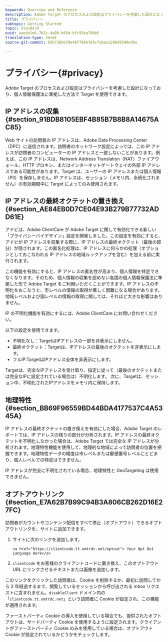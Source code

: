 ```yaml
---
keywords: Overview and Reference
description: Adobe Target のプロセスおよび設定はプライバシーを考慮した設計になっており、個人情報保護法に準拠した方法で Target を使用できます。
title: プライバシー
subtopic: Getting Started
topic: Standard
uuid: aaeda1e6-7b2c-4a00-b65d-bfc95ea796b5
translation-type: tm+mt
source-git-commit: 85b736bb70a46ff06b765cfabaca298d9590edbe

---
```



# プライバシー{#privacy}

Adobe Target のプロセスおよび設定はプライバシーを考慮した設計になっており、個人情報保護法に準拠した方法で Target を使用できます。

## IP アドレスの収集 {#section_91BDB8105EBF4B85B7B8B8A14675AC85}

Web サイトの訪問者の IP アドレスは、Adobe Data Processing Center（DPC）に送信されます。訪問者のネットワーク設定によっては、この IP アドレスが訪問者のコンピューターの IP アドレスと一致しないことがあります。例えば、この IP アドレスは、Network Address Translation（NAT）ファイアウォール、HTTP プロキシ、またはインターネットゲートウェイの外部 IP アドレスである可能性があります。Target は、ユーザーの IP アドレスまたは個人情報（PII）を保存しません。IP アドレスは、セッション（メモリ内、永続化されません）の有効期間中に Target によってのみ使用されます。

## IP アドレスの最終オクテットの置き換え {#section_AE84EB0D7CE04E93B279B77732ADD61E}

アドビは、Adobe ClientCare が Adobe Target に関して有効化できる新しい「プライバシーバイデザイン」設定を開発しました。この設定を有効にすると、アドビが IP アドレスを収集する際に、IP アドレスの最終オクテット（最後の部分）が隠されます。この匿名化処理は、IP アドレスに何らかの処理（オプションとしておこなわれる IP アドレスの地域ルックアップを含む）を加える前に実行されます。

この機能を有効にすると、IP アドレスの匿名性が高まり、個人情報を特定できなくなります。そのため、個人情報の収集を認めない各国の個人情報保護法に準拠した形で Adobe Target をご利用いただくことができます。IP アドレスの不明化をおこなうと、市レベルの情報の取得が著しく困難になる場合があります。地域レベルおよび国レベルの情報の取得に関しては、それほど大きな影響はありません。

IP の不明化機能を有効にするには、Adobe ClientCare にお問い合わせください。

以下の設定を使用できます。

* 不明化なし：TargetはIPアドレスの一部を非表示にしません。
* 最終オクテット：Targetは、IPアドレスの最後のオクテットを非表示にします。
* フルIP:TargetはIPアドレス全体を非表示にします。

Targetは、完全なIPアドレスを受け取り、指定に従って（最後のオクテットまたは完全なIPに設定されている場合は）不明化します。 次に、Targetは、セッション中、不明化されたIPアドレスをメモリ内に保持します。

## 地理特性 {#section_BB69F96559BD44BDA4177537C4A5345A}

IP アドレスの最終オクテットの置き換えを有効にした場合、Adobe Target のレポートでは、IP アドレスの残りの部分が分析されます。IP アドレスの最終オクテットを不明化しなかった場合は、Adobe Target では完全な IP アドレスが分析されます。地理特性機能を使用して、地理的な地域によって訪問者の位置を把握できます。地理特性データの精度は市レベルまたは郵便番号レベルにとどまり、個人レベルでの特定はできません。

IP アドレスが完全に不明化されている場合、地理特性と GeoTargeting は使用できません。

## オプトアウトリンク {#section_E7A62B7B99C94B3A806CB262D16E27FC}

訪問者がカウントやコンテンツ配信をすべて停止（オプトアウト）できるオプトアウトリンクを、サイトに追加できます。

1. サイトに次のリンクを追加します。

   `<a href="https://clientcode.tt.omtrdc.net/optout"> Your Opt Out Language Here</a>`
1. `clientcode` をお客様のクライアントコードに置き換え、このオプトアウト URL にリンクさせるテキストまたは画像を追加します。

このリンクをクリックした訪問者は、Cookie を削除するか、最初に訪問してから 2 年経過するまで、閲覧しているセッションから呼び出される mbox リクエストに含まれません。`disableClient` ドメイン内の「`clientcode.tt.omtrdc.net`」という訪問者に Cookie が設定され、この機能が適用されます。

ファーストパーティ Cookie の導入を使用している場合でも、提供されたオプトアウトは、サードパーティ Cookie を使用するように設定されます。クライアントがファーストパーティ Cookie のみを使用している場合は、オプトアウト Cookie が設定されているかどうかをチェックします。
